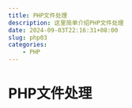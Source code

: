 ```yaml
---
title: PHP文件处理
description: 这里简单介绍PHP文件处理
date: 2024-09-03T22:16:31+08:00
slug: php03
categories:
    - PHP
---
```


# PHP文件处理   

